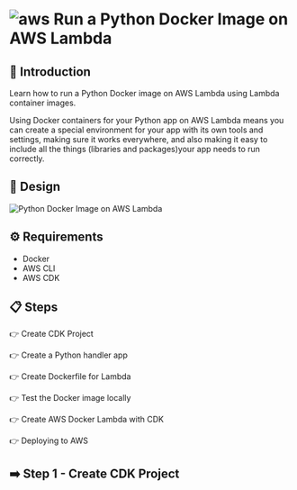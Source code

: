 # ![aws](https://github.com/julien-muke/Search-Engine-Website-using-AWS/assets/110755734/01cd6124-8014-4baa-a5fe-bd227844d263)     Run a Python Docker Image on AWS Lambda


## 🤖 Introduction

Learn how to run a Python Docker image on AWS Lambda using Lambda container images.

Using Docker containers for your Python app on AWS Lambda means you can create a special environment for your app with its own tools and settings, making sure it works everywhere, and also making it easy to include all the things (libraries and packages)your app needs to run correctly.


## 📐 Design


![Python Docker Image on AWS Lambda](https://github.com/julien-muke/aws-lambda-docker/assets/110755734/860be5b2-ccd9-4f91-b4ac-b9dfd8d305a5)


## ⚙️ Requirements

* Docker
* AWS CLI
* AWS CDK


## 📋 Steps


👉 Create CDK Project

👉 Create a Python handler app

👉 Create Dockerfile for Lambda

👉 Test the Docker image locally

👉 Create AWS Docker Lambda with CDK  

👉 Deploying to AWS

## ➡️ Step 1 - Create CDK Project